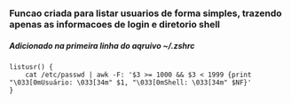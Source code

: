 ### Funcao criada para listar usuarios de forma simples, trazendo apenas as informacoes de login e diretorio shell
##### Adicionado na primeira linha do aqruivo ~/.zshrc

```
listusr() {
    cat /etc/passwd | awk -F: '$3 >= 1000 && $3 < 1999 {print "\033[0mUsuário: \033[34m" $1, "\033[0mShell: \033[34m" $NF}'
}
